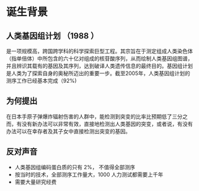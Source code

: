 
# 诞生背景
## 人类基因组计划 （1988 ）
是一项规模高，跨国跨学科的科学探索巨型工程。其宗旨在于测定组成人类染色体（指单倍体）中所包含的六十亿对组成的核苷酸序列，从而绘制人类基因组图谱，并且辨识其载有的基因及其序列，达到破译人类遗传信息的最终目的。基因组计划是人类为了探索自身的奥秘所迈出的重要一步。截至2005年，人类基因组计划的测序工作已经基本完成（92%)

## 为何提出
在日本手原子弹爆炸辐射伤害的人群中，能检测到突变的比率比预期低了三分之而，有没有新办法可以非常有效，直接地检测出人类基因的突变，或者说，有没有办法可以在幸存者及其子女中直接检测出突变的基因。


## 反对声音
- 人类基因组编码蛋白质的只有 2%， 不值得全部测序
- 按当时的技术，全部测序工作量大，1000 人力测试都需要上千年
- 需要大量研究经费




